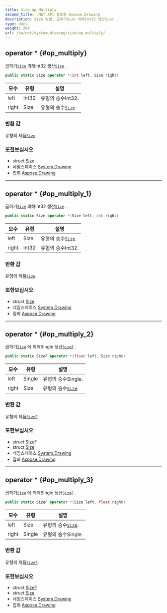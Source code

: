 ```yaml
---
title: Size.op_Multiply
second_title: .NET API 참조용 Aspose.Drawing
description: Size 방법. 곱하기Size 의해Int32 생산Size .
type: docs
weight: 200
url: /ko/net/system.drawing/size/op_multiply/
---
```

## operator * {#op_multiply}

곱하기[`Size`](../) 의해Int32 생산[`Size`](../) .

```csharp
public static Size operator *(int left, Size right)
```

| 모수 | 유형 | 설명 |
| --- | --- | --- |
| left | Int32 | 유형의 승수Int32. |
| right | Size | 유형의 승수[`Size`](../). |

### 반환 값

유형의 제품[`Size`](../).

### 또한보십시오

* struct [Size](../)
* 네임스페이스 [System.Drawing](../../size/)
* 집회 [Aspose.Drawing](../../../)

---

## operator * {#op_multiply_1}

곱하기[`Size`](../) 의해Int32 생산[`Size`](../) .

```csharp
public static Size operator *(Size left, int right)
```

| 모수 | 유형 | 설명 |
| --- | --- | --- |
| left | Size | 유형의 승수[`Size`](../). |
| right | Int32 | 유형의 승수Int32. |

### 반환 값

유형의 제품[`Size`](../).

### 또한보십시오

* struct [Size](../)
* 네임스페이스 [System.Drawing](../../size/)
* 집회 [Aspose.Drawing](../../../)

---

## operator * {#op_multiply_2}

곱하기[`Size`](../) 에 의해Single 생산[`SizeF`](../../sizef/) .

```csharp
public static SizeF operator *(float left, Size right)
```

| 모수 | 유형 | 설명 |
| --- | --- | --- |
| left | Single | 유형의 승수Single. |
| right | Size | 유형의 승수[`Size`](../). |

### 반환 값

유형의 제품[`SizeF`](../../sizef/).

### 또한보십시오

* struct [SizeF](../../sizef/)
* struct [Size](../)
* 네임스페이스 [System.Drawing](../../size/)
* 집회 [Aspose.Drawing](../../../)

---

## operator * {#op_multiply_3}

곱하기[`Size`](../) 에 의해Single 생산[`SizeF`](../../sizef/) .

```csharp
public static SizeF operator *(Size left, float right)
```

| 모수 | 유형 | 설명 |
| --- | --- | --- |
| left | Size | 유형의 승수[`Size`](../). |
| right | Single | 유형의 승수Single. |

### 반환 값

유형의 제품[`SizeF`](../../sizef/).

### 또한보십시오

* struct [SizeF](../../sizef/)
* struct [Size](../)
* 네임스페이스 [System.Drawing](../../size/)
* 집회 [Aspose.Drawing](../../../)


